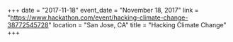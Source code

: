 +++
date = "2017-11-18"
event_date = "November 18, 2017"
link = "https://www.hackathon.com/event/hacking-climate-change-38772545728"
location = "San Jose, CA"
title = "Hacking Climate Change"
+++
